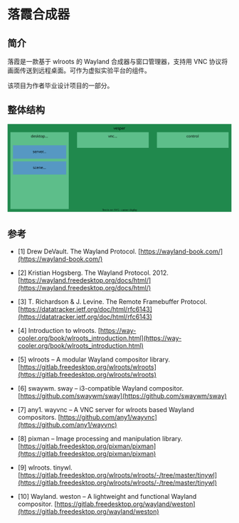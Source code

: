 # 落霞合成器

## 简介

落霞是一款基于 wlroots 的 Wayland 合成器与窗口管理器，支持用 VNC 协议将画面传送到远程桌面。可作为虚拟实验平台的组件。

该项目为作者毕业设计项目的一部分。

## 整体结构

![img](./doc/images/vesper-overview.drawio.svg)

## 参考

* \[1\] Drew DeVault. The Wayland Protocol. [https://wayland-book.com/](https://wayland-book.com/)

* \[2\] Kristian Hogsberg. The Wayland Protocol. 2012. [https://wayland.freedesktop.org/docs/html/](https://wayland.freedesktop.org/docs/html/) 

* \[3\] T. Richardson & J. Levine. The Remote Framebuffer Protocol. [https://datatracker.ietf.org/doc/html/rfc6143](https://datatracker.ietf.org/doc/html/rfc6143) 

* \[4\] Introduction to wlroots. [https://way-cooler.org/book/wlroots_introduction.html](https://way-cooler.org/book/wlroots_introduction.html)  

* \[5\] wlroots – A modular Wayland compositor library. [https://gitlab.freedesktop.org/wlroots/wlroots](https://gitlab.freedesktop.org/wlroots/wlroots) 

* \[6\] swaywm. sway – i3-compatible Wayland compositor. [https://github.com/swaywm/sway](https://github.com/swaywm/sway)

* \[7\] any1. wayvnc – A VNC server for wlroots based Wayland compositors. [https://github.com/any1/wayvnc](https://github.com/any1/wayvnc)  

* \[8\] pixman – Image processing and manipulation library. [https://gitlab.freedesktop.org/pixman/pixman](https://gitlab.freedesktop.org/pixman/pixman)  

* \[9\] wlroots. tinywl. [https://gitlab.freedesktop.org/wlroots/wlroots/-/tree/master/tinywl](https://gitlab.freedesktop.org/wlroots/wlroots/-/tree/master/tinywl)  

* \[10\] Wayland. weston – A lightweight and functional Wayland compositor. [https://gitlab.freedesktop.org/wayland/weston](https://gitlab.freedesktop.org/wayland/weston)
